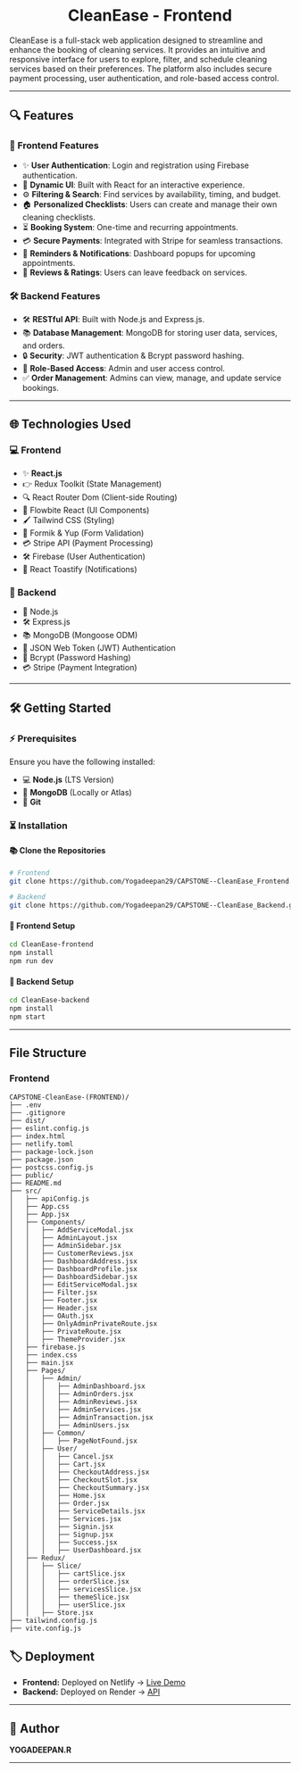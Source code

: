 # <h1 align='center'> CleanEase - Frontend </h1>

CleanEase is a full-stack web application designed to streamline and enhance the booking of cleaning services. It provides an intuitive and responsive interface for users to explore, filter, and schedule cleaning services based on their preferences. The platform also includes secure payment processing, user authentication, and role-based access control.

---

## 🔍 Features

### 🎨 Frontend Features
- ✨ **User Authentication**: Login and registration using Firebase authentication.
- 🔄 **Dynamic UI**: Built with React for an interactive experience.
- ⚙️ **Filtering & Search**: Find services by availability, timing, and budget.
- 🏠 **Personalized Checklists**: Users can create and manage their own cleaning checklists.
- ⏳ **Booking System**: One-time and recurring appointments.
- 💳 **Secure Payments**: Integrated with Stripe for seamless transactions.
- 📲 **Reminders & Notifications**: Dashboard popups for upcoming appointments.
- 🌟 **Reviews & Ratings**: Users can leave feedback on services.

### 🛠️ Backend Features
- 🛠 **RESTful API**: Built with Node.js and Express.js.
- 📚 **Database Management**: MongoDB for storing user data, services, and orders.
- 🔒 **Security**: JWT authentication & Bcrypt password hashing.
- 🔐 **Role-Based Access**: Admin and user access control.
- ✅ **Order Management**: Admins can view, manage, and update service bookings.

---

## 🌐 Technologies Used

### 💻 Frontend
- ✨ **React.js**
- 👉 Redux Toolkit (State Management)
- 🔍 React Router Dom (Client-side Routing)
- 🎨 Flowbite React (UI Components)
- 🖌️ Tailwind CSS (Styling)
- 📜 Formik & Yup (Form Validation)
- 💳 Stripe API (Payment Processing)
- 🛠 Firebase (User Authentication)
- 🎉 React Toastify (Notifications)

### 🚀 Backend
- 🌟 Node.js
- 🛠 Express.js
- 📚 MongoDB (Mongoose ODM)
- 🔐 JSON Web Token (JWT) Authentication
- 🔑 Bcrypt (Password Hashing)
- 💳 Stripe (Payment Integration)

---

## 🛠️ Getting Started

### ⚡ Prerequisites
Ensure you have the following installed:
- 💻 **Node.js** (LTS Version)
- 📂 **MongoDB** (Locally or Atlas)
- 🐳 **Git**

### ⏳ Installation

#### 📚 Clone the Repositories
```bash
# Frontend
git clone https://github.com/Yogadeepan29/CAPSTONE--CleanEase_Frontend.git

# Backend
git clone https://github.com/Yogadeepan29/CAPSTONE--CleanEase_Backend.git
```

#### 🚀 Frontend Setup
```bash
cd CleanEase-frontend
npm install
npm run dev
```

#### 🚀 Backend Setup
```bash
cd CleanEase-backend
npm install
npm start
```

---

## File Structure

### Frontend
```
CAPSTONE-CleanEase-(FRONTEND)/
├── .env
├── .gitignore
├── dist/
├── eslint.config.js
├── index.html
├── netlify.toml
├── package-lock.json
├── package.json
├── postcss.config.js
├── public/
├── README.md
├── src/
│   ├── apiConfig.js
│   ├── App.css
│   ├── App.jsx
│   ├── Components/
│   │   ├── AddServiceModal.jsx
│   │   ├── AdminLayout.jsx
│   │   ├── AdminSidebar.jsx
│   │   ├── CustomerReviews.jsx
│   │   ├── DashboardAddress.jsx
│   │   ├── DashboardProfile.jsx
│   │   ├── DashboardSidebar.jsx
│   │   ├── EditServiceModal.jsx
│   │   ├── Filter.jsx
│   │   ├── Footer.jsx
│   │   ├── Header.jsx
│   │   ├── OAuth.jsx
│   │   ├── OnlyAdminPrivateRoute.jsx
│   │   ├── PrivateRoute.jsx
│   │   ├── ThemeProvider.jsx
│   ├── firebase.js
│   ├── index.css
│   ├── main.jsx
│   ├── Pages/
│   │   ├── Admin/
│   │   │   ├── AdminDashboard.jsx
│   │   │   ├── AdminOrders.jsx
│   │   │   ├── AdminReviews.jsx
│   │   │   ├── AdminServices.jsx
│   │   │   ├── AdminTransaction.jsx
│   │   │   ├── AdminUsers.jsx
│   │   ├── Common/
│   │   │   ├── PageNotFound.jsx
│   │   ├── User/
│   │   │   ├── Cancel.jsx
│   │   │   ├── Cart.jsx
│   │   │   ├── CheckoutAddress.jsx
│   │   │   ├── CheckoutSlot.jsx
│   │   │   ├── CheckoutSummary.jsx
│   │   │   ├── Home.jsx
│   │   │   ├── Order.jsx
│   │   │   ├── ServiceDetails.jsx
│   │   │   ├── Services.jsx
│   │   │   ├── Signin.jsx
│   │   │   ├── Signup.jsx
│   │   │   ├── Success.jsx
│   │   │   ├── UserDashboard.jsx
│   ├── Redux/
│   │   ├── Slice/
│   │   │   ├── cartSlice.jsx
│   │   │   ├── orderSlice.jsx
│   │   │   ├── servicesSlice.jsx
│   │   │   ├── themeSlice.jsx
│   │   │   ├── userSlice.jsx
│   │   ├── Store.jsx
├── tailwind.config.js
├── vite.config.js
```



## 🏷️ Deployment
- **Frontend:** Deployed on Netlify → [Live Demo](https://ryd-cleanease.netlify.app/)
- **Backend:** Deployed on Render → [API](https://capstone-cleanease-backend.onrender.com)

---

## 👤 Author
**YOGADEEPAN.R**  

---


